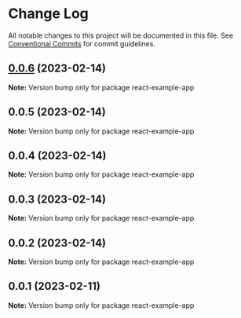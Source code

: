 # Change Log

All notable changes to this project will be documented in this file.
See [Conventional Commits](https://conventionalcommits.org) for commit guidelines.

## [0.0.6](https://github.com/melaniebrgr/react-chemdoodleweb/compare/v0.0.5...v0.0.6) (2023-02-14)

**Note:** Version bump only for package react-example-app

## 0.0.5 (2023-02-14)

**Note:** Version bump only for package react-example-app

## 0.0.4 (2023-02-14)

**Note:** Version bump only for package react-example-app

## 0.0.3 (2023-02-14)

**Note:** Version bump only for package react-example-app

## 0.0.2 (2023-02-14)

**Note:** Version bump only for package react-example-app

## 0.0.1 (2023-02-11)

**Note:** Version bump only for package react-example-app
